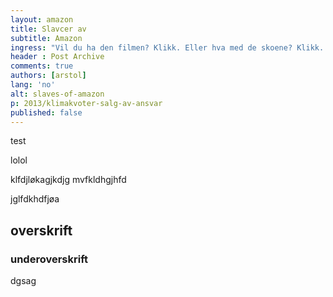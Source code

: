 ```yaml
---
layout: amazon
title: Slavcer av
subtitle: Amazon
ingress: "Vil du ha den filmen? Klikk. Eller hva med de skoene? Klikk. Netthandel er svært enkelt: ved hjelp av få tastetrykk kan du få alt du måtte ønske deg tilsendt over landegrensene for en billig penge. Du trenger ikke engang bevege deg ut av sofaen, og varene er ofte langt rimeligere enn det man får i en vanlig butikk. Hvordan kan nettbutikkene selge varene så billig? De har byttet ut hyggelige butikker med enorme varehus langt utenfor bysentra. Her jobber lagerarbeidere under nedverdigende forhold, langt borte fra kjøperens åsyn."
header : Post Archive
comments: true
authors: [arstol]
lang: 'no'
alt: slaves-of-amazon
p: 2013/klimakvoter-salg-av-ansvar
published: false
---
```


test

lolol


klfdjløkagjkdjg
mvfkldhgjhfd

jglfdkhdfjøa

## overskrift

### underoverskrift

dgsag